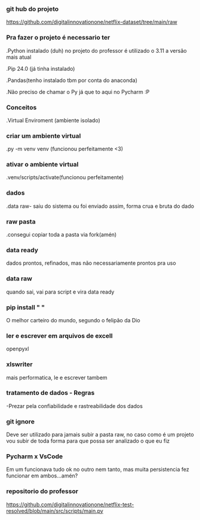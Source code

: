 ### git hub do projeto

https://github.com/digitalinnovationone/netflix-dataset/tree/main/raw

### Pra fazer o projeto é necessario ter

.Python instalado (duh) no projeto do professor é utilizado o 3.11 a versão mais atual

.Pip 24.0 (já tinha instalado)

.Pandas(tenho instalado tbm por conta do anaconda)

.Não preciso de chamar o Py já que to aqui no Pycharm :P

### Conceitos

.Virtual Enviroment (ambiente isolado)

### criar um ambiente virtual

.py -m venv venv (funcionou perfeitamente <3)

### ativar o ambiente virtual

.venv/scripts/activate(funcionou perfeitamente)

### dados

.data raw- saiu do sistema ou foi enviado assim, forma crua e bruta do dado

### raw pasta

.consegui copiar toda a pasta via fork(amén)

### data ready

dados prontos, refinados, mas não necessariamente prontos pra uso

### data raw
quando sai, vai para script e vira data ready

### pip install " "
O melhor carteiro do mundo, segundo o felipão da Dio

### ler e escrever em arquivos de excell
openpyxl

### xlswriter 
mais performatica, le e escrever tambem

### tratamento de dados - Regras
-Prezar pela confiabilidade e rastreabilidade dos dados

### git ignore
Deve ser utilizado para jamais subir a pasta raw, no caso como é um projeto vou subir de toda forma para que possa ser analizado o que eu fiz

### Pycharm x VsCode
Em um funcionava tudo ok no outro nem tanto, mas muita persistencia fez funcionar em ambos...amén?

### repositorio do professor 
https://github.com/digitalinnovationone/netflix-test-resolved/blob/main/src/scripts/main.py